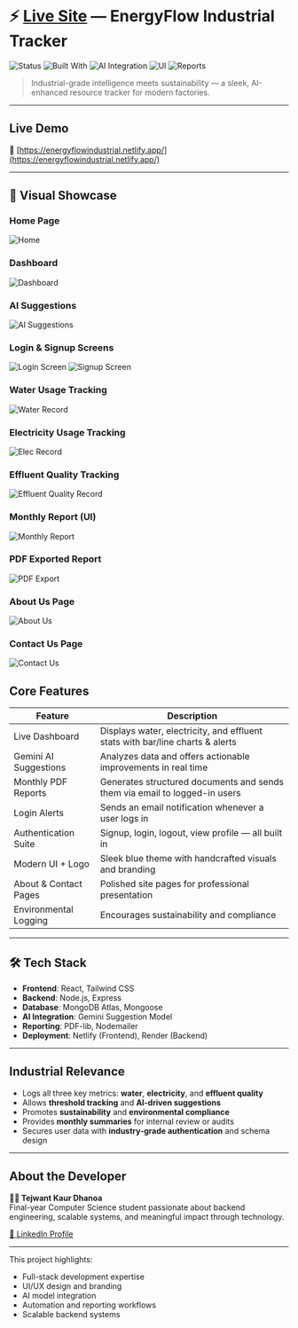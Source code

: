 # ⚡ [Live Site](https://energyflowindustrial.netlify.app/) — EnergyFlow Industrial Tracker

![Status](https://img.shields.io/badge/status-deployed-green)
![Built With](https://img.shields.io/badge/stack-React%2C%20MongoDB%2C%20Node.js%2C%20Express-orange)
![AI Integration](https://img.shields.io/badge/Gemini%20AI-enabled-blueviolet)
![UI](https://img.shields.io/badge/design-custom%20logo%20%26%20modern%20UI-critical)
![Reports](https://img.shields.io/badge/monthly%20report-PDF%20%26%20email-informational)

>  Industrial-grade intelligence meets sustainability — a sleek, AI-enhanced resource tracker for modern factories.

---

##  Live Demo

🔗 [https://energyflowindustrial.netlify.app/](https://energyflowindustrial.netlify.app/)

---

## 📸 Visual Showcase

###  Home Page
![Home](https://raw.githubusercontent.com/tejwant-dhanoa/EnergyFlow-IndustrialTracker/main/assets/homepage.png)

###  Dashboard
![Dashboard](https://raw.githubusercontent.com/tejwant-dhanoa/EnergyFlow-IndustrialTracker/main/assets/dashboard.png)

###  AI Suggestions
![AI Suggestions](https://raw.githubusercontent.com/tejwant-dhanoa/EnergyFlow-IndustrialTracker/main/assets/aisuggestion.png)

###  Login & Signup Screens
![Login Screen](https://raw.githubusercontent.com/tejwant-dhanoa/EnergyFlow-IndustrialTracker/main/assets/login.png)
![Signup Screen](https://raw.githubusercontent.com/tejwant-dhanoa/EnergyFlow-IndustrialTracker/main/assets/signup.png)

###  Water Usage Tracking
![Water Record](https://raw.githubusercontent.com/tejwant-dhanoa/EnergyFlow-IndustrialTracker/main/assets/waterusage.png)

###  Electricity Usage Tracking
![Elec Record](https://raw.githubusercontent.com/tejwant-dhanoa/EnergyFlow-IndustrialTracker/main/assets/elec.png)

###  Effluent Quality Tracking
![Effluent Quality Record](https://raw.githubusercontent.com/tejwant-dhanoa/EnergyFlow-IndustrialTracker/main/assets/effluent.png)

###  Monthly Report (UI)
![Monthly Report](https://raw.githubusercontent.com/tejwant-dhanoa/EnergyFlow-IndustrialTracker/main/assets/report1.png)

###  PDF Exported Report
![PDF Export](https://raw.githubusercontent.com/tejwant-dhanoa/EnergyFlow-IndustrialTracker/main/assets/report.png)

###  About Us Page
![About Us](https://raw.githubusercontent.com/tejwant-dhanoa/EnergyFlow-IndustrialTracker/main/assets/about1.png)

###  Contact Us Page
![Contact Us](https://raw.githubusercontent.com/tejwant-dhanoa/EnergyFlow-IndustrialTracker/main/assets/contact.png)


##  Core Features

|  Feature               |  Description                                                                |
| ------------------------ | ----------------------------------------------------------------------------- |
|  Live Dashboard        | Displays water, electricity, and effluent stats with bar/line charts & alerts |
|  Gemini AI Suggestions | Analyzes data and offers actionable improvements in real time                 |
|  Monthly PDF Reports   | Generates structured documents and sends them via email to logged-in users    |
|  Login Alerts          | Sends an email notification whenever a user logs in                           |
|  Authentication Suite  | Signup, login, logout, view profile — all built in                            |
|  Modern UI + Logo      | Sleek blue theme with handcrafted visuals and branding                        |
|  About & Contact Pages | Polished site pages for professional presentation                             |
|  Environmental Logging | Encourages sustainability and compliance                                      |

---

## 🛠️ Tech Stack

- **Frontend**: React, Tailwind CSS
- **Backend**: Node.js, Express
- **Database**: MongoDB Atlas, Mongoose
- **AI Integration**: Gemini Suggestion Model
- **Reporting**: PDF-lib, Nodemailer
- **Deployment**: Netlify (Frontend), Render (Backend)

---

##  Industrial Relevance

-  Logs all three key metrics: **water**, **electricity**, and **effluent quality**
-  Allows **threshold tracking** and **AI-driven suggestions**
-  Promotes **sustainability** and **environmental compliance**
-  Provides **monthly summaries** for internal review or audits
-  Secures user data with **industry-grade authentication** and schema design

---

##  About the Developer

**👩‍💻 Tejwant Kaur Dhanoa**  
Final-year Computer Science student passionate about backend engineering, scalable systems, and meaningful impact through technology.

[🔗 LinkedIn Profile](https://www.linkedin.com/in/tejwant-kaur-dhanoa/)

---

This project highlights:

-  Full-stack development expertise
-  UI/UX design and branding
-  AI model integration
-  Automation and reporting workflows
-  Scalable backend systems
